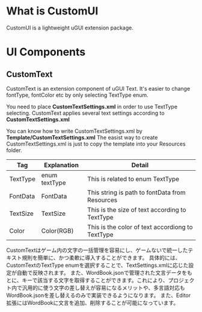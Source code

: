 # What is CustomUI
CustomUI is a lightweight uGUI extension package.

# UI Components
## CustomText
CustomText is an extension component of uGUI Text. It's easier to change fontType, fontColor etc by only selecting TextType enum.

You need to place <b>CustomTextSettings.xml</b> in order to use TextType selecting. CustomText applies several text settings according to <b>CustomTextSettings.xml</b>

You can know how to write CustomTextSettings.xml by <b>Template/CustomTextSettings.xml</b> The easist way to create CustomTextSettings.xml is just to copy the template into your Resources folder.

| Tag      | Explanation   | Detail                                           |
|----------|---------------|--------------------------------------------------|
| TextType | enum textType | This is related to enum TextType                 |
| FontData | FontData      | This string is path to fontData from Resources   |
| TextSize | TextSize      | This is the size of text according to TextType   |
| Color    | Color(RGB)    | This is the color of text accordiong to TextType |

CustomTextはゲーム内の文字の一括管理を容易にし、ゲームないで統一したテキスト規則を簡単に、かつ柔軟に導入することができます。
具体的には、CustomTextのTextType enumを選択することで、TextSettings.xmlに応じた設定が自動で反映されます。
また、WordBook.jsonで管理された文言データをもとに、キーで該当する文字を取得することができます。これにより、プロジェクト内で汎用的に使う文字の差し替えが容易になるメリットや、多言語対応もWordBook.jsonを差し替えるのみで実装できるようになります。
また、Editor拡張にはWordBookに文言を追加、削除することが可能になっています。